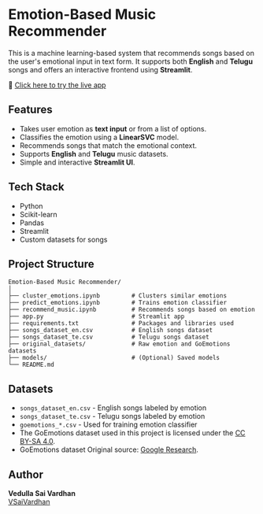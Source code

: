 # Emotion-Based Music Recommender

This is a machine learning-based system that recommends songs based on the user's emotional input in text form. It supports both **English** and **Telugu** songs and offers an interactive frontend using **Streamlit**.

🔗 [Click here to try the live app](https://emotion-based-music-recommender-by-vsaivardhan.streamlit.app/)


## Features

- Takes user emotion as **text input** or from a list of options.
- Classifies the emotion using a **LinearSVC** model.
- Recommends songs that match the emotional context.
- Supports **English** and **Telugu** music datasets.
- Simple and interactive **Streamlit UI**.

## Tech Stack

- Python
- Scikit-learn
- Pandas
- Streamlit
- Custom datasets for songs

## Project Structure

```text
Emotion-Based Music Recommender/
│
├── cluster_emotions.ipynb         # Clusters similar emotions
├── predict_emotions.ipynb         # Trains emotion classifier
├── recommend_music.ipynb          # Recommends songs based on emotion
├── app.py                         # Streamlit app
├── requirements.txt               # Packages and libraries used
├── songs_dataset_en.csv           # English songs dataset
├── songs_dataset_te.csv           # Telugu songs dataset
├── original_datasets/             # Raw emotion and GoEmotions datasets
├── models/                        # (Optional) Saved models
└── README.md
```

## Datasets

- `songs_dataset_en.csv` - English songs labeled by emotion
- `songs_dataset_te.csv` - Telugu songs labeled by emotion
- `goemotions_*.csv` - Used for training emotion classifier
- The GoEmotions dataset used in this project is licensed under the [CC BY-SA 4.0](https://creativecommons.org/licenses/by-sa/4.0/).
- GoEmotions dataset Original source: [Google Research](https://github.com/google-research/google-research/tree/master/goemotions).

## Author

**Vedulla Sai Vardhan**  
[VSaiVardhan](https://github.com/VSaiVardhan)
